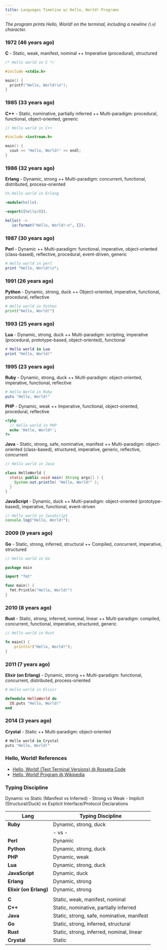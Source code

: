 ```yaml
---
title: Languages Timeline w/ Hello, World! Programs
---
```


_The program prints Hello, World! on the terminal, including a newline (`\n`) character._




### 1972  (46 years ago)

**C**  - Static, weak, manifest, nominal  ++ Imperative (procedural), structured

``` c
/* Hello world in C */

#include <stdio.h>

main() {
  printf("Hello, World!\n");
}
```


### 1985  (33 years ago)

**C++**  - Static, nominative, partially inferred ++ Multi-paradigm: procedural, functional, object-oriented, generic

``` cpp
// Hello world in C++

#include <iostream.h>

main() {
  cout << "Hello, World!" << endl;
}
```


### 1986  (32 years ago)

**Erlang**  - Dynamic, strong ++ Multi-paradigm: concurrent, functional, distributed, process-oriented

```erl
%% Hello world in Erlang

-module(hello).

-export([hello/0]).

hello() ->
   io:format("Hello, World!~n", []).
```


### 1987 (30 years ago)

**Perl** - Dynamic ++ Multi-paradigm: functional, imperative, object-oriented (class-based), reflective, procedural, event-driven, generic

``` perl
# Hello world in perl
print "Hello, World!\n";
```


### 1991 (26 years ago)

**Python** - Dynamic, strong, duck ++ Object-oriented, imperative, functional, procedural, reflective

``` python
# Hello world in Python
print("Hello, World!")
```


### 1993 (25 years ago)

**Lua**  - Dynamic, strong, duck ++ Multi-paradigm: scripting, imperative (procedural, prototype-based, object-oriented), functional

``` lua
# Hello world in Lua
print "Hello, World!"
```


### 1995 (23 years ago)

**Ruby** - Dynamic, strong, duck ++ Multi-paradigm: object-oriented, imperative, functional, reflective

``` ruby
# Hello World in Ruby
puts "Hello, World!"
```

**PHP**  - Dynamic, weak ++ Imperative, functional, object-oriented, procedural, reflective

``` php
<?php
  // Hello world in PHP
  echo 'Hello, World!';
?>
```


**Java** - Static, strong, safe, nominative, manifest ++ Multi-paradigm: object-oriented (class-based), structured, imperative, generic, reflective, concurrent

``` java
// Hello world in Java

class HelloWorld {
  static public void main( String args[] ) {
    System.out.println( "Hello, World!" );
  }
}
```

**JavaScript**  - Dynamic, duck ++ Multi-paradigm: object-oriented (prototype-based), imperative, functional, event-driven


``` js
// Hello world in JavaScript
console.log("Hello, World!");
```



### 2009 (9 years ago)

**Go** - Static, strong, inferred, structural ++ Compiled, concurrent, imperative, structured

``` go
// Hello world in Go

package main

import "fmt"

func main() {
  fmt.Println("Hello, World!")
}
```


### 2010 (8 years ago)

**Rust** - Static, strong, inferred, nominal, linear ++ Multi-paradigm: compiled, concurrent, functional, imperative, structured, generic

``` rs
// Hello world in Rust

fn main() {
    println!("Hello, World!");
}
```


### 2011 (7 years ago)

**Elixir (on Erlang)** - Dynamic, strong ++ Multi-paradigm: functional, concurrent, distributed, process-oriented   

``` ex
# Hello world in Elixir

defmodule HelloWorld do
  IO.puts "Hello, World!"
end
```

### 2014 (3 years ago)

**Crystal** - Static ++ Multi-paradigm: object-oriented

``` cs
# Hello world in Crystal
puts "Hello, World!"
```



### Hello, World! References

- [Hello, World! (Text Terminal Versions) @ Rosseta Code](http://rosettacode.org/wiki/Hello_world/Text)
- [Hello, World! Program @ Wikipedia](https://en.wikipedia.org/wiki/%22Hello,_World!%22_program)



### Typing Discipline

Dynamic vs Static (Manifest vs Inferred) -
Strong vs Weak -
Implicit (Structural/Duck) vs Explicit Interface/Protocol Declarations


| Lang                   | Typing Discipline                                                    |
|------------------------|----------------------------------------------------------------------|
| **Ruby**               | Dynamic, strong, duck                                                |
|                        | - vs -                                                               |
| **Perl**               | Dynamic                                                              |
| **Python**             | Dynamic, strong, duck                                                |
| **PHP**                | Dynamic, weak                                                        |
| **Lua**                | Dynamic, strong, duck                                                |
| **JavaScript**         | Dynamic, duck                                                        |
| **Erlang**             | Dynamic, strong                                                      |
| **Elixir (on Erlang)** | Dynamic, strong                                                      |
|                        |                                                                      |
| **C**                  | Static, weak, manifest, nominal                                      |
| **C++**                | Static, nominative, partially inferred                               |
| **Java**               | Static, strong, safe, nominative, manifest                           |
| **Go**                 | Static, strong, inferred, structural                                 |
| **Rust**               | Static, strong, inferred, nominal, linear                            |
| **Crystal**            | Static                                                               |
